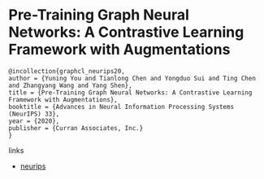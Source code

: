 # Pre-Training Graph Neural Networks: A Contrastive Learning Framework with Augmentations

```
@incollection{graphcl_neurips20,
author = {Yuning You and Tianlong Chen and Yongduo Sui and Ting Chen and Zhangyang Wang and Yang Shen},
title = {Pre-Training Graph Neural Networks: A Contrastive Learning Framework with Augmentations},
booktitle = {Advances in Neural Information Processing Systems (NeurIPS) 33},
year = {2020},
publisher = {Curran Associates, Inc.}
}
```

links
- [neurips](https://nips.cc/Conferences/2020/ScheduleMultitrack?event=18375)
